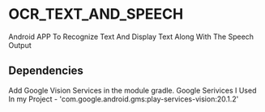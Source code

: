 # OCR_TEXT_AND_SPEECH
Android APP To Recognize Text And Display Text Along With The Speech Output

## Dependencies
Add Google Vision Services in the module gradle.
Google Serivices I Used In my Project - 'com.google.android.gms:play-services-vision:20.1.2'

